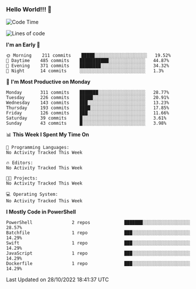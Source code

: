 ### Hello World!!! 👋

<!--
**kekotek/kekotek** is a ✨ _special_ ✨ repository because its `README.md` (this file) appears on your GitHub profile.

Here are some ideas to get you started:

- 🔭 I’m currently working on ...
- 🌱 I’m currently learning ...
- 👯 I’m looking to collaborate on ...
- 🤔 I’m looking for help with ...
- 💬 Ask me about ...
- 📫 How to reach me: ...
- 😄 Pronouns: ...
- ⚡ Fun fact: ...
-->

<!--START_SECTION:waka-->
![Code Time](http://img.shields.io/badge/Code%20Time-361%20hrs%2013%20mins-blue)

![Lines of code](https://img.shields.io/badge/From%20Hello%20World%20I%27ve%20Written-19%20Thousand%20lines%20of%20code-blue)

**I'm an Early 🐤** 

```text
🌞 Morning    211 commits    █████░░░░░░░░░░░░░░░░░░░░   19.52% 
🌆 Daytime    485 commits    ███████████░░░░░░░░░░░░░░   44.87% 
🌃 Evening    371 commits    ████████░░░░░░░░░░░░░░░░░   34.32% 
🌙 Night      14 commits     ░░░░░░░░░░░░░░░░░░░░░░░░░   1.3%

```
📅 **I'm Most Productive on Monday** 

```text
Monday       311 commits    ███████░░░░░░░░░░░░░░░░░░   28.77% 
Tuesday      226 commits    █████░░░░░░░░░░░░░░░░░░░░   20.91% 
Wednesday    143 commits    ███░░░░░░░░░░░░░░░░░░░░░░   13.23% 
Thursday     193 commits    ████░░░░░░░░░░░░░░░░░░░░░   17.85% 
Friday       126 commits    ███░░░░░░░░░░░░░░░░░░░░░░   11.66% 
Saturday     39 commits     █░░░░░░░░░░░░░░░░░░░░░░░░   3.61% 
Sunday       43 commits     █░░░░░░░░░░░░░░░░░░░░░░░░   3.98%

```


📊 **This Week I Spent My Time On** 

```text
💬 Programming Languages: 
No Activity Tracked This Week

🔥 Editors: 
No Activity Tracked This Week

🐱‍💻 Projects: 
No Activity Tracked This Week

💻 Operating System: 
No Activity Tracked This Week

```

**I Mostly Code in PowerShell** 

```text
PowerShell               2 repos             ███████░░░░░░░░░░░░░░░░░░   28.57% 
Batchfile                1 repo              ███░░░░░░░░░░░░░░░░░░░░░░   14.29% 
Swift                    1 repo              ███░░░░░░░░░░░░░░░░░░░░░░   14.29% 
JavaScript               1 repo              ███░░░░░░░░░░░░░░░░░░░░░░   14.29% 
Dockerfile               1 repo              ███░░░░░░░░░░░░░░░░░░░░░░   14.29%

```



 Last Updated on 28/10/2022 18:41:37 UTC
<!--END_SECTION:waka-->
